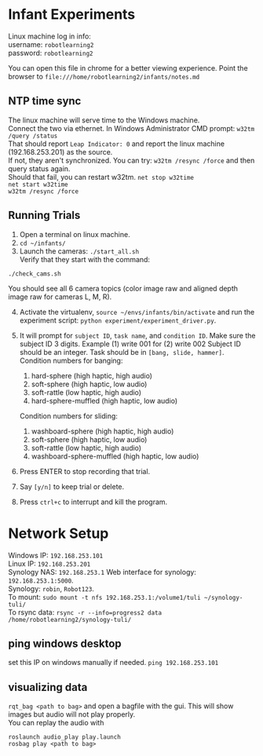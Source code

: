 # Infant Experiments
Linux machine log in info:   
username: `robotlearning2`  
password: `robotlearning2`  

You can open this file in chrome for a better viewing experience.
Point the browser to 
`file:///home/robotlearning2/infants/notes.md` 


## NTP time sync 
The linux machine will serve time to the Windows machine.   
Connect the two via ethernet. 
In Windows Administrator CMD prompt: 
`w32tm /query /status`  
That should report `Leap Indicator: 0` and report the linux machine (192.168.253.201) as the source.  
If not, they aren't synchronized.  You can try: 
`w32tm /resync /force`  and then query status again.   
Should that fail, you can restart w32tm. 
`net stop w32time`  
`net start w32time`  
`w32tm /resync /force`   

## Running Trials
1. Open a terminal on linux machine. 
2. `cd ~/infants/`
3. Launch the cameras: `./start_all.sh`   
Verify that they start with the command:   
```
./check_cams.sh
```  
You should see all 6 camera topics (color image raw and aligned depth image raw for cameras L, M, R).   

4. Activate the virtualenv, `source ~/envs/infants/bin/activate` and run the experiment script: 
`python experiment/experiment_driver.py`.
5. It will prompt for `subject ID`, `task name`, and `condition ID`. 
Make sure the subject ID 3 digits. Example (1) write 001 for (2) write 002
Subject ID should be an integer. Task should be in `[bang, slide, hammer]`.    
    Condition numbers for banging: 
    1. hard-sphere              (high haptic, high audio)
    2. soft-sphere              (high haptic, low audio)
    3. soft-rattle              (low haptic, high audio)
    4. hard-sphere-muffled      (high haptic, low audio)

    Condition numbers for sliding: 
    1. washboard-sphere         (high haptic, high audio)
    2. soft-sphere              (high haptic, low audio)
    3. soft-rattle              (low haptic, high audio)
    4. washboard-sphere-muffled (high haptic, low audio)

6. Press ENTER to stop recording that trial. 
7. Say `[y/n]` to keep trial or delete. 
8. Press `ctrl+c` to interrupt and kill the program. 

# Network Setup
Windows IP: `192.168.253.101`  
Linux IP: `192.168.253.201`   
Synology NAS: `192.168.253.1` 
Web interface for synology: `192.168.253.1:5000`.   
Synology: `robin`, `Robot123`.  
To mount: `sudo mount -t nfs 192.168.253.1:/volume1/tuli ~/synology-tuli/`    
To rsync data: `rsync -r --info=progress2 data /home/robotlearning2/synology-tuli/`   

## ping windows desktop 
set this IP on windows manually if needed. 
`ping 192.168.253.101`

## visualizing data
`rqt_bag <path to bag>` and open a bagfile with the gui. This will show images but audio will not play properly.   
You can replay the audio with 
```
roslaunch audio_play play.launch
rosbag play <path to bag>
```

